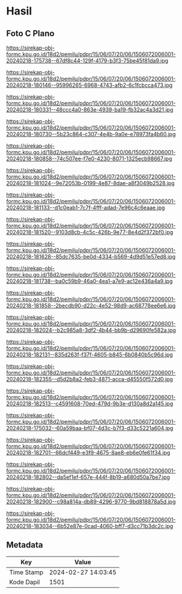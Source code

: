 # Hasil

## Foto C Plano

https://sirekap-obj-formc.kpu.go.id/18d2/pemilu/pdpr/15/06/07/20/06/1506072006001-20240218-175738--67df8c44-129f-4179-b3f3-75be45f81da9.jpg

https://sirekap-obj-formc.kpu.go.id/18d2/pemilu/pdpr/15/06/07/20/06/1506072006001-20240218-180146--95996265-6968-4743-afb2-6c1fcbcca473.jpg

https://sirekap-obj-formc.kpu.go.id/18d2/pemilu/pdpr/15/06/07/20/06/1506072006001-20240218-180331--48ccc4a0-863e-4939-ba19-fb32ac4a3d21.jpg

https://sirekap-obj-formc.kpu.go.id/18d2/pemilu/pdpr/15/06/07/20/06/1506072006001-20240218-180730--5b23c864-c307-4e4b-9a0e-e78973fa4b60.jpg

https://sirekap-obj-formc.kpu.go.id/18d2/pemilu/pdpr/15/06/07/20/06/1506072006001-20240218-180858--74c507ee-f7e0-4230-8071-1325ecb98667.jpg

https://sirekap-obj-formc.kpu.go.id/18d2/pemilu/pdpr/15/06/07/20/06/1506072006001-20240218-181024--9e72053b-0199-4e87-8dae-a8f3049b2528.jpg

https://sirekap-obj-formc.kpu.go.id/18d2/pemilu/pdpr/15/06/07/20/06/1506072006001-20240218-181133--d1c0eab1-7c7f-4fff-adad-7e96c4c6eaae.jpg

https://sirekap-obj-formc.kpu.go.id/18d2/pemilu/pdpr/15/06/07/20/06/1506072006001-20240218-181520--9103d8cb-4c5c-426b-9e77-8e4d2f372bf0.jpg

https://sirekap-obj-formc.kpu.go.id/18d2/pemilu/pdpr/15/06/07/20/06/1506072006001-20240218-181628--85dc7635-be0d-4334-b569-4d9d51e57ed8.jpg

https://sirekap-obj-formc.kpu.go.id/18d2/pemilu/pdpr/15/06/07/20/06/1506072006001-20240218-181738--ba0c59b9-46a0-4ea1-a7e9-ac12e436a4a9.jpg

https://sirekap-obj-formc.kpu.go.id/18d2/pemilu/pdpr/15/06/07/20/06/1506072006001-20240218-181858--2becdb90-d22c-4e52-98d9-ac68778ee6e6.jpg

https://sirekap-obj-formc.kpu.go.id/18d2/pemilu/pdpr/15/06/07/20/06/1506072006001-20240218-182024--b2c985a8-3df2-4b44-bb9b-d29690fe582a.jpg

https://sirekap-obj-formc.kpu.go.id/18d2/pemilu/pdpr/15/06/07/20/06/1506072006001-20240218-182131--835d263f-f37f-4605-b845-6b0840b5c96d.jpg

https://sirekap-obj-formc.kpu.go.id/18d2/pemilu/pdpr/15/06/07/20/06/1506072006001-20240218-182355--d5d2b8a2-feb3-4871-acca-d45550f572d0.jpg

https://sirekap-obj-formc.kpu.go.id/18d2/pemilu/pdpr/15/06/07/20/06/1506072006001-20240218-182513--c4591608-70ed-479d-9b3e-d130a8d2a145.jpg

https://sirekap-obj-formc.kpu.go.id/18d2/pemilu/pdpr/15/06/07/20/06/1506072006001-20240218-175032--60a59baa-bf07-4d3c-b7f3-d33c5221a604.jpg

https://sirekap-obj-formc.kpu.go.id/18d2/pemilu/pdpr/15/06/07/20/06/1506072006001-20240218-182701--66dcf449-e3f9-4675-8ae8-eb6e0fe61f34.jpg

https://sirekap-obj-formc.kpu.go.id/18d2/pemilu/pdpr/15/06/07/20/06/1506072006001-20240218-182802--da5ef1ef-657e-444f-8b19-a680d50a7be7.jpg

https://sirekap-obj-formc.kpu.go.id/18d2/pemilu/pdpr/15/06/07/20/06/1506072006001-20240218-182900--c98a814a-db89-4296-9770-9bd818878a5d.jpg

https://sirekap-obj-formc.kpu.go.id/18d2/pemilu/pdpr/15/06/07/20/06/1506072006001-20240218-183034--6b52e87e-0cad-4060-bff7-d3cc71b3dc2c.jpg


## Metadata

| Key        | Value               |
| ---------- | ------------------- |
| Time Stamp | 2024-02-27 14:03:45 |
| Kode Dapil | 1501                |



